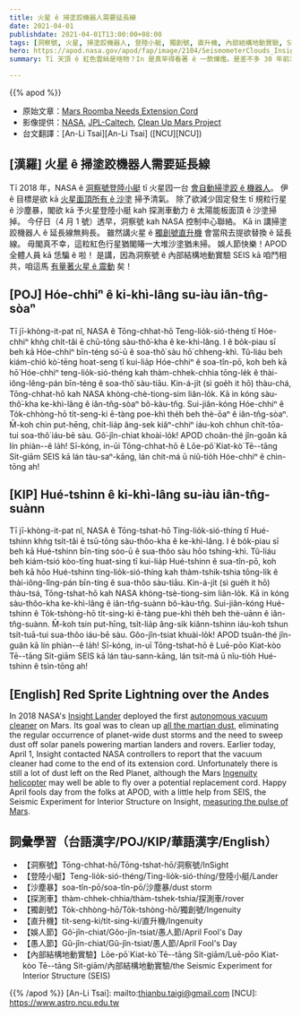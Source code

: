 ```yaml
---
title: 火星 ê 掃塗跤機器人需要延長線
date: 2021-04-01
publishdate: 2021-04-01T13:00:00+08:00
tags: [洞察號, 火星, 掃塗跤機器人, 登陸小艇, 獨創號, 直升機, 內部結構地動實驗, SEIS, 探測車, 太陽能板]
hero: https://apod.nasa.gov/apod/fap/image/2104/SeismometerClouds_Insight_1021.jpg
summary: Tī 天頂 ê 紅色雲絲是啥物？In 是真罕得看著 ê 一款爍爁。是差不多 30 年前才確認 ê，to̍h 號做紅色精靈。

---
```


{{% apod %}}

- 原始文章：[Mars Roomba Needs Extension Cord](https://apod.nasa.gov/apod/ap210401.html)
- 影像提供：[NASA][NASA], [JPL-Caltech][JPL-Caltech], [Clean Up Mars Project][Clean Up Mars Project]
- 台文翻譯：[An-Li Tsai][An-Li Tsai] ([NCU][NCU])

## [漢羅] 火星 ê 掃塗跤機器人需要延長線

Tī 2018 年，NASA ê [洞察號登陸小艇][Insight Lander] tī 火星囥一台 [會自動掃塗跤 ê 機器人][autonomous vacuum cleaner]。
伊 ê 目標是欲 kā [火星面頂所有 ê 沙塗][all the martian dust] 掃予清氣。
除了欲減少固定發生 tī 規粒行星 ê 沙塵暴，閣欲 kā 予火星登陸小艇 kah 探測車動力 ê 太陽能板面頂 ê 沙塗掃掉。
今仔日（4 月 1 號）透早，洞察號 kah NASA 控制中心聯絡。
Kā in 講掃塗跤機器人 ê 延長線無夠長。
雖然講火星 ê [獨創號直升機][Ingenuity helicopter] 會當飛去提欲替換 ê 延長線。
毋閣真不幸，這粒紅色行星猶閣賰一大堆沙塗猶未掃。
娛人節快樂！APOD 全體人員 kā 恁騙 ê 啦！
是講，因為洞察號 ê 內部結構地動實驗 SEIS kā 咱鬥相共，咱這馬 [有量著火星 ê 震動][measuring the pulse of Mars] 矣！

## [POJ] Hóe-chhiⁿ ê ki-khì-lâng su-iàu iân-tn̂g-sòaⁿ

Tī jī-khòng-it-pat nî, NASA ê Tōng-chhat-hō Teng-lio̍k-sió-théng tī Hóe-chhiⁿ khǹg chi̍t-tâi ē chū-tōng sàu-thô͘-kha ê ke-khì-lâng.
I ê bo̍k-piau sī beh kā Hóe-chhiⁿ bīn-téng só͘-ū ê soa-thô͘ sàu hō͘ chheng-khì.
Tû-liáu beh kiám-chió kò͘-tēng hoat-seng tī kui-lia̍p Hóe-chhiⁿ ê soa-tîn-pō, koh beh kā hō͘ Hóe-chhiⁿ teng-lio̍k-sió-théng kah thàm-chhek-chhia tōng-le̍k ê thài-iông-lêng-pán bīn-téng ê soa-thô͘ sàu-tiāu.
Kin-á-ji̍t (sì goe̍h it hō) thàu-chá, Tōng-chhat-hō kah NASA khòng-chè-tiong-sim liân-lo̍k.
Kā in kóng sàu-thô͘-kha ke-khì-lâng ê iân-tn̂g-sòaⁿ bô-kàu-tn̂g.
Sui-jiân-kóng Hóe-chhiⁿ ê To̍k-chhòng-hō ti̍t-seng-ki ē-tàng poe-khì the̍h beh thè-ōaⁿ ê iân-tn̂g-sòaⁿ.
M̄-koh chin put-hēng, chi̍t-lia̍p âng-sek kiâⁿ-chhiⁿ iáu-koh chhun chi̍t-tōa-tui soa-thô͘ iáu-bē sàu.
Gô͘-jîn-chiat khoài-lo̍k! APOD choân-thé jîn-goân kā lín phiàn--ê la̍h!
Sī-kóng, in-ūi Tōng-chhat-hō ê Lōe-pō͘ Kiat-kò͘ Tē--tāng Si̍t-giām SEIS kā lán tàu-saⁿ-kāng, lán chit-má ū niû-tio̍h Hóe-chhiⁿ ê chìn-tōng ah!

## [KIP] Hué-tshinn ê ki-khì-lâng su-iàu iân-tn̂g-suànn

Tī jī-khòng-it-pat nî, NASA ê Tōng-tshat-hō Ting-lio̍k-sió-thíng tī Hué-tshinn khǹg tsi̍t-tâi ē tsū-tōng sàu-thôo-kha ê ke-khì-lâng.
I ê bo̍k-piau sī beh kā Hué-tshinn bīn-tíng sóo-ū ê sua-thôo sàu hōo tshing-khì.
Tû-liáu beh kiám-tsió kòo-tīng huat-sing tī kui-lia̍p Hué-tshinn ê sua-tîn-pō, koh beh kā hōo Hué-tshinn ting-lio̍k-sió-thíng kah thàm-tshik-tshia tōng-li̍k ê thài-iông-lîng-pán bīn-tíng ê sua-thôo sàu-tiāu.
Kin-á-ji̍t (sì gue̍h it hō) thàu-tsá, Tōng-tshat-hō kah NASA khòng-tsè-tiong-sim liân-lo̍k.
Kā in kóng sàu-thôo-kha ke-khì-lâng ê iân-tn̂g-suànn bô-kàu-tn̂g.
Sui-jiân-kóng Hué-tshinn ê To̍k-tshòng-hō ti̍t-sing-ki ē-tàng pue-khì the̍h beh thè-uānn ê iân-tn̂g-suànn.
M̄-koh tsin put-hīng, tsi̍t-lia̍p âng-sik kiânn-tshinn iáu-koh tshun tsi̍t-tuā-tui sua-thôo iáu-bē sàu.
Gôo-jîn-tsiat khuài-lo̍k! APOD tsuân-thé jîn-guân kā lín phiàn--ê la̍h!
Sī-kóng, in-uī Tōng-tshat-hō ê Luē-pōo Kiat-kòo Tē--tāng Si̍t-giām SEIS kā lán tàu-sann-kāng, lán tsit-má ū nîu-tio̍h Hué-tshinn ê tsìn-tōng ah!

## [English] Red Sprite Lightning over the Andes

In 2018 NASA's [Insight Lander][Insight Lander] deployed the first [autonomous vacuum cleaner][autonomous vacuum cleaner] on Mars. Its goal was to clean up [all the martian dust][all the martian dust], eliminating the regular occurrence of planet-wide dust storms and the need to sweep dust off solar panels powering martian landers and rovers. Earlier today, April 1, Insight contacted NASA controllers to report that the vacuum cleaner had come to the end of its extension cord. Unfortunately there is still a lot of dust left on the Red Planet, although the Mars [Ingenuity helicopter][Ingenuity helicopter] may well be able to fly over a potential replacement cord. Happy April fools day from the folks at APOD, with a little help from SEIS, the Seismic Experiment for Interior Structure on Insight, [measuring the pulse of Mars][measuring the pulse of Mars].

## 詞彙學習（台語漢字/POJ/KIP/華語漢字/English）

- 【洞察號】Tōng-chhat-hō/Tōng-tshat-hō/洞察號/InSight
- 【登陸小艇】Teng-lio̍k-sió-théng/Ting-lio̍k-sió-thíng/登陸小艇/Lander
- 【沙塵暴】soa-tîn-pō/soa-tîn-pō/沙塵暴/dust storm
- 【探測車】thàm-chhek-chhia/thàm-tshek-tshia/探測車/rover
- 【獨創號】To̍k-chhòng-hō/To̍k-tshòng-hō/獨創號/Ingenuity
- 【直升機】ti̍t-seng-ki/ti̍t-sing-ki/直升機/Ingenuity
- 【娛人節】Gô͘-jîn-chiat/Gôo-jîn-tsiat/愚人節/April Fool's Day
- 【愚人節】Gû-jîn-chiat/Gû-jîn-tsiat/愚人節/April Fool's Day
- 【內部結構地動實驗】Lōe-pō͘ Kiat-kò͘ Tē--tāng Si̍t-giām/Luē-pōo Kiat-kòo Tē--tāng Si̍t-giām/內部結構地動實驗/the Seismic Experiment for Interior Structure (SEIS)


{{% /apod %}}
[An-Li Tsai]: mailto:thianbu.taigi@gmail.com
[NCU]: https://www.astro.ncu.edu.tw

[NASA]: https://www.nasa.gov
[JPL-Caltech]: https://www.jpl.nasa.gov/
[Clean Up Mars Project]: https://mars.nasa.gov/insight/

[Insight Lander]: https://mars.nasa.gov/insight/
[autonomous vacuum cleaner]: https://apod.nasa.gov/apod/fap/ap190604.html
[all the martian dust]: https://apod.nasa.gov/apod/fap/ap070725.html
[Ingenuity helicopter]: https://mars.nasa.gov/technology/helicopter/
[measuring the pulse of Mars]: https://mars.nasa.gov/insight/spacecraft/instruments/seis/
